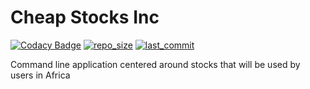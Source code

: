 # Cheap Stocks Inc

[![Codacy Badge](https://api.codacy.com/project/badge/Grade/ae155b86e7324292995b7b9a7bc70136)](https://app.codacy.com/manual/wambuguedison/cheap-stocks-inc?utm_source=github.com&utm_medium=referral&utm_content=wambuguedison/cheap-stocks-inc&utm_campaign=Badge_Grade_Dashboard)
[![repo_size](https://img.shields.io/github/repo-size/wambuguedison/cheap-stocks-inc?style=plastic)]()
[![last_commit](https://img.shields.io/github/last-commit/wambuguedison/cheap-stocks-inc)]()

Command line application centered around stocks that will be used by users in Africa
